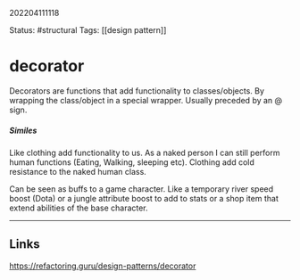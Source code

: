202204111118

Status: #structural
Tags: [[design pattern]]

# decorator
Decorators are functions that add functionality to classes/objects. By wrapping the class/object in a special wrapper. Usually preceded by an @ sign.



##### Similes
Like clothing add functionality to us. 
As a naked person I can still perform human functions (Eating, Walking, sleeping etc).
Clothing add cold resistance to the naked human class.

Can be seen as buffs to a game character. Like a temporary river speed boost (Dota) or a jungle attribute boost to add to stats or a shop item that extend abilities of the base character. 





---

## Links

https://refactoring.guru/design-patterns/decorator